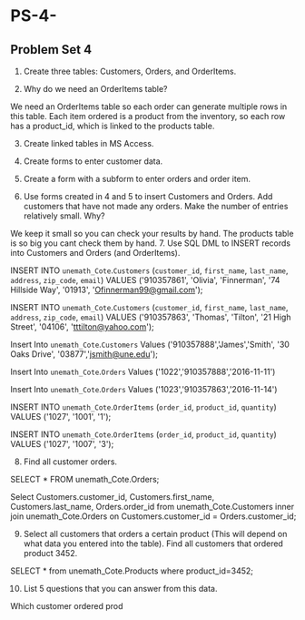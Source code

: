 # PS-4-

## Problem Set 4 

1. Create three tables: Customers, Orders, and OrderItems.

2. Why do we need an OrderItems table?

We need an OrderItems table so each order can generate multiple rows in this table. Each item ordered is a product from the inventory, so each row has a product_id, which is linked to the products table. 

3. Create linked tables in MS Access.

4. Create forms to enter customer data.

5. Create a form with a subform to enter orders and order item.

6. Use forms created in 4 and 5 to insert Customers and Orders.  Add customers that have not made any orders. Make the number of entries relatively small.  Why?  

We keep it small so you can check your results by hand. The products table is so big you cant check them by hand. 
7. Use SQL DML to INSERT records into Customers and Orders (and OrderItems).  

INSERT INTO `unemath_Cote`.`Customers` (`customer_id`, `first_name`, `last_name`, `address`, `zip_code`, `email`) VALUES ('910357861', 'Olivia', 'Finnerman', '74 Hillside Way', '01913', 'Ofinnerman99@gmail.com');

INSERT INTO `unemath_Cote`.`Customers` (`customer_id`, `first_name`, `last_name`, `address`, `zip_code`, `email`) VALUES ('910357863', 'Thomas', 'Tilton', '21 High Street', '04106', 'tttilton@yahoo.com');

Insert Into `unemath_Cote`.`Customers` Values ('910357888','James','Smith', '30 Oaks Drive', '03877','jsmith@une.edu');

Insert Into `unemath_Cote`.`Orders` Values ('1022','910357888','2016-11-11')

Insert Into `unemath_Cote`.`Orders` Values ('1023','910357863','2016-11-14')

INSERT INTO `unemath_Cote`.`OrderItems` (`order_id`, `product_id`, `quantity`) VALUES ('1027', '1001', '1');

INSERT INTO `unemath_Cote`.`OrderItems` (`order_id`, `product_id`, `quantity`) VALUES ('1027', '1007', '3');

8. Find all customer orders.

SELECT * FROM unemath_Cote.Orders;

Select Customers.customer_id, Customers.first_name, Customers.last_name, Orders.order_id from unemath_Cote.Customers inner join
unemath_Cote.Orders on Customers.customer_id = Orders.customer_id;

9. Select all customers that orders a certain product (This will depend on what data you entered into the table).  Find all customers that ordered product 3452.  

SELECT * from unemath_Cote.Products where product_id=3452;

10. List 5 questions that you can answer from this data.

Which customer ordered prod
